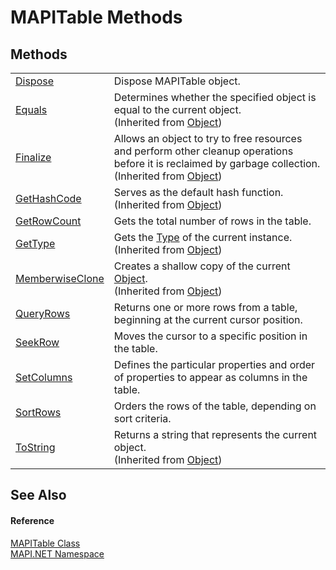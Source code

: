 # MAPITable Methods




## Methods
<table>
<tr>
<td><a href="2675d6d7-1d12-9a03-2668-a9bb52fbe128.md">Dispose</a></td>
<td>Dispose MAPITable object.</td></tr>
<tr>
<td><a href="https://learn.microsoft.com/dotnet/api/system.object.equals#system-object-equals(system-object)" target="_blank" rel="noopener noreferrer">Equals</a></td>
<td>Determines whether the specified object is equal to the current object.<br />(Inherited from <a href="https://learn.microsoft.com/dotnet/api/system.object" target="_blank" rel="noopener noreferrer">Object</a>)</td></tr>
<tr>
<td><a href="https://learn.microsoft.com/dotnet/api/system.object.finalize#system-object-finalize" target="_blank" rel="noopener noreferrer">Finalize</a></td>
<td>Allows an object to try to free resources and perform other cleanup operations before it is reclaimed by garbage collection.<br />(Inherited from <a href="https://learn.microsoft.com/dotnet/api/system.object" target="_blank" rel="noopener noreferrer">Object</a>)</td></tr>
<tr>
<td><a href="https://learn.microsoft.com/dotnet/api/system.object.gethashcode#system-object-gethashcode" target="_blank" rel="noopener noreferrer">GetHashCode</a></td>
<td>Serves as the default hash function.<br />(Inherited from <a href="https://learn.microsoft.com/dotnet/api/system.object" target="_blank" rel="noopener noreferrer">Object</a>)</td></tr>
<tr>
<td><a href="6d8a45a3-13f3-f106-aaa5-95e266ed7ea7.md">GetRowCount</a></td>
<td>Gets the total number of rows in the table.</td></tr>
<tr>
<td><a href="https://learn.microsoft.com/dotnet/api/system.object.gettype#system-object-gettype" target="_blank" rel="noopener noreferrer">GetType</a></td>
<td>Gets the <a href="https://learn.microsoft.com/dotnet/api/system.type" target="_blank" rel="noopener noreferrer">Type</a> of the current instance.<br />(Inherited from <a href="https://learn.microsoft.com/dotnet/api/system.object" target="_blank" rel="noopener noreferrer">Object</a>)</td></tr>
<tr>
<td><a href="https://learn.microsoft.com/dotnet/api/system.object.memberwiseclone#system-object-memberwiseclone" target="_blank" rel="noopener noreferrer">MemberwiseClone</a></td>
<td>Creates a shallow copy of the current <a href="https://learn.microsoft.com/dotnet/api/system.object" target="_blank" rel="noopener noreferrer">Object</a>.<br />(Inherited from <a href="https://learn.microsoft.com/dotnet/api/system.object" target="_blank" rel="noopener noreferrer">Object</a>)</td></tr>
<tr>
<td><a href="3a61bb25-58b0-5472-15dc-6b0f59f9fa4a.md">QueryRows</a></td>
<td>Returns one or more rows from a table, beginning at the current cursor position.</td></tr>
<tr>
<td><a href="e6a4e4e1-ad31-2ef6-521c-68828dc85f02.md">SeekRow</a></td>
<td>Moves the cursor to a specific position in the table.</td></tr>
<tr>
<td><a href="8a846b03-d45f-a128-de65-718b4b65a2db.md">SetColumns</a></td>
<td>Defines the particular properties and order of properties to appear as columns in the table.</td></tr>
<tr>
<td><a href="864017a4-be90-eb96-1596-09b5c9f74627.md">SortRows</a></td>
<td>Orders the rows of the table, depending on sort criteria.</td></tr>
<tr>
<td><a href="https://learn.microsoft.com/dotnet/api/system.object.tostring#system-object-tostring" target="_blank" rel="noopener noreferrer">ToString</a></td>
<td>Returns a string that represents the current object.<br />(Inherited from <a href="https://learn.microsoft.com/dotnet/api/system.object" target="_blank" rel="noopener noreferrer">Object</a>)</td></tr>
</table>

## See Also


#### Reference
<a href="fa40f65f-c468-2f4f-aefc-ab5a19ba58ba.md">MAPITable Class</a>  
<a href="5bef4637-66f8-16d4-e5f4-4d0da57a1538.md">MAPI.NET Namespace</a>  
